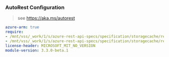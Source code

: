 ### AutoRest Configuration

> see https://aka.ms/autorest

``` yaml
azure-arm: true
require:
- /mnt/vss/_work/1/s/azure-rest-api-specs/specification/storagecache/resource-manager/readme.md
- /mnt/vss/_work/1/s/azure-rest-api-specs/specification/storagecache/resource-manager/readme.go.md
license-header: MICROSOFT_MIT_NO_VERSION
module-version: 3.3.0-beta.1
```